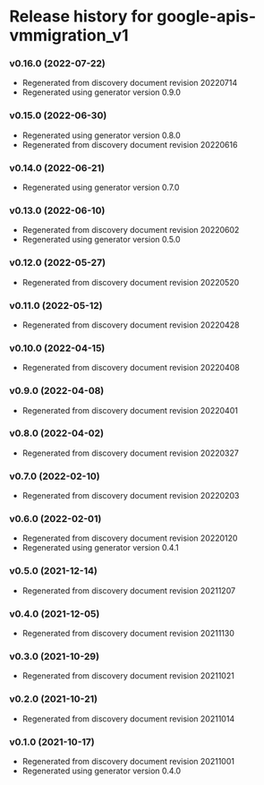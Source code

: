 # Release history for google-apis-vmmigration_v1

### v0.16.0 (2022-07-22)

* Regenerated from discovery document revision 20220714
* Regenerated using generator version 0.9.0

### v0.15.0 (2022-06-30)

* Regenerated using generator version 0.8.0
* Regenerated from discovery document revision 20220616

### v0.14.0 (2022-06-21)

* Regenerated using generator version 0.7.0

### v0.13.0 (2022-06-10)

* Regenerated from discovery document revision 20220602
* Regenerated using generator version 0.5.0

### v0.12.0 (2022-05-27)

* Regenerated from discovery document revision 20220520

### v0.11.0 (2022-05-12)

* Regenerated from discovery document revision 20220428

### v0.10.0 (2022-04-15)

* Regenerated from discovery document revision 20220408

### v0.9.0 (2022-04-08)

* Regenerated from discovery document revision 20220401

### v0.8.0 (2022-04-02)

* Regenerated from discovery document revision 20220327

### v0.7.0 (2022-02-10)

* Regenerated from discovery document revision 20220203

### v0.6.0 (2022-02-01)

* Regenerated from discovery document revision 20220120
* Regenerated using generator version 0.4.1

### v0.5.0 (2021-12-14)

* Regenerated from discovery document revision 20211207

### v0.4.0 (2021-12-05)

* Regenerated from discovery document revision 20211130

### v0.3.0 (2021-10-29)

* Regenerated from discovery document revision 20211021

### v0.2.0 (2021-10-21)

* Regenerated from discovery document revision 20211014

### v0.1.0 (2021-10-17)

* Regenerated from discovery document revision 20211001
* Regenerated using generator version 0.4.0

